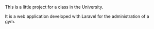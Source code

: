 This is a little project for a class in the University. 

It is a web application developed with Laravel for the administration of a gym.
